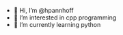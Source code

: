 - 👋 Hi, I’m @hpannhoff
- 👀 I’m interested in cpp programming
- 🌱 I’m currently learning python

<!---
hpannhoff/hpannhoff is a ✨ special ✨ repository because its `README.md` (this file) appears on your GitHub profile.
You can click the Preview link to take a look at your changes.
--->
